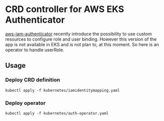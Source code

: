 # CRD controller for AWS EKS Authenticator
[aws-iam-authenticator](https://github.com/kubernetes-sigs/aws-iam-authenticator) recently introduce the possibility to use custom resources to configure role and user binding. However this version of the app is not available in EKS and is not plan to, at this moment.
So here is an operator to handle userRole.

## Usage

### Deploy CRD definition

```kubectl apply -f kubernetes/iamidentitymapping.yaml```

### Deploy operator

```kubectl apply -f kubernetes/auth-operator.yaml```
